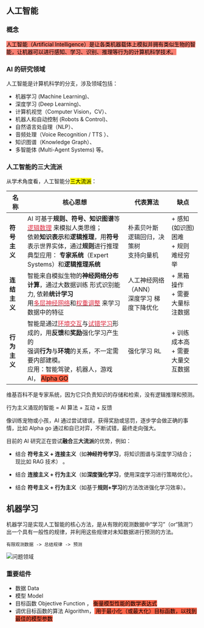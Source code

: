 ## 人工智能


### 概念

<font style="color:#181a1f;background-color:salmon;color:black">人工智能（Artificial Intelligence）是让各类机器载体上模拟并拥有类似生物的智能，让机器可以进行感知、学习、识别、推理等行为的计算机科学技术。</font>

### AI 的研究领域
人工智能是计算机科学的分支，涉及领域包括：

+ 机器学习 (Machine Learning)、
+ 深度学习 (Deep Learning)、
+ 计算机视觉（Computer Vision，CV）、
+ 机器人和自动控制 (Robots & Control)、
+ 自然语言处自理（NLP）、
+ 音频处理（Voice Recognition / TTS ）、
+ 知识图谱（Knowledge Graph）、
+ 多智能体 (Multi-Agent Systems) 等。



### 人工智能的三大流派
从学术角度看，人工智能分<font style="background-color:yellow; color: black">三大流派</font>：

| 名称       | 核心思想                                                                                                                                                                                                                                                     | 代表算法                                                                                                                                      | 缺点                       |
| -------- |----------------------------------------------------------------------------------------------------------------------------------------------------------------------------------------------------------------------------------------------------------| ----------------------------------------------------------------------------------------------------------------------------------------- | ------------------------ |
| **符号主义** | AI 可基于**规则、符号、知识图谱**等<u><font style="color:#DF2A3F;">逻辑数理</font></u> 来模拟人类思维；<br/>依赖**知识表示**和**逻辑推理**，用**符号**表示世界实体，通过**规则**进行推理<br/>典型应用： **专家系统**（Expert Systems）和**逻辑推理系统**                                                                           | <font style="color:#181a1f;">朴素贝叶斯 </font><br/><font style="color:#181a1f;">逻辑回归，决策树</font><br/><font style="color:#181a1f;">支持向量机</font> | + 感知(如识图)困难<br/>+ 规则难经穷举 |
| **连结主义** | 智能来自模拟生物的**神经网络分布计算**，通过大数据训练 形式识别能力, 依赖**统计学习**<br/>用<u><font style="color:#DF2A3F;">多层神经网络</font></u>和<u><font style="color:#DF2A3F;">权重调整</font></u> 来学习数据中的特征                                                                                        | 人工神经网络（ANN）<br/>深度学习   梯度下降优化                                                                                                             | + 黑箱操作<br/>+ 需要大量标注数据    |
| **行为主义** | 智能是通过<u><font style="color:#DF2A3F;">环境交互</font></u>与<u><font style="color:#DF2A3F;">试错学习</font></u>形成的，用**反馈**和**奖励**强化学习产生的<br/>强调**行为**与**环境**的关系，不一定需要内部建模。<br/>应用：智能驾驶，机器人，游戏 AI， <font style="background-color:tomato;color:black">Alpha GO</font> | 强化学习 RL                                                                                                                                   | + 训练成本高<br/>+ 需要大量交互数据   |



维基百科不是专家系统，因为它只负责知识的存储和检索，没有逻辑推理和预测。


行为主义涌现的智能 = AI 算法 + 互动 + 反馈

像训练宠物或小孩，AI 通过尝试错误，获得奖励或惩罚，逐步学会做正确的事情，比如 Alpha go 通过和自已对弈，不断试错，最终走向强大。



目前的 AI 研究正在尝试**融合三大流派**的优势，例如：

- 结合 **符号主义 + 连接主义**（如**神经符号学习**，将知识图谱与深度学习结合； 现比如 RAG 技术） 。

- 结合 **连接主义 + 行为主义**（如**深度强化学习**，使用深度学习进行策略优化）。

- 结合 **符号主义 + 行为主义**（如基于**规则+学习**的方法改进强化学习效率）。

## 机器学习

机器学习是实现人工智能的核心方法，是从有限的观测数据中“学习”（or“猜测”）出一个具有一般性的规律，并利用这些规律对未知数据进行预测的方法。

`有限观测数据 -> 总结规律 -> 预测`



![问题领域](https://cdn.nlark.com/yuque/0/2025/png/295096/1743653626917-918c5fbf-735f-489e-aedd-a3d46fc1d364.png)

### 重要组件

+ 数据 Data
+ 模型 Model
+ 目标函数 Objective Function ， <font style="background-color:tomato;color:black">衡量模型性能的数学表达式</font>
+ 调优目标函数的算法 Algorithm，<font style="background-color:tomato;color:black"> 用于最小化（或最大化）目标函数，以找到最佳的模型参数</font>
